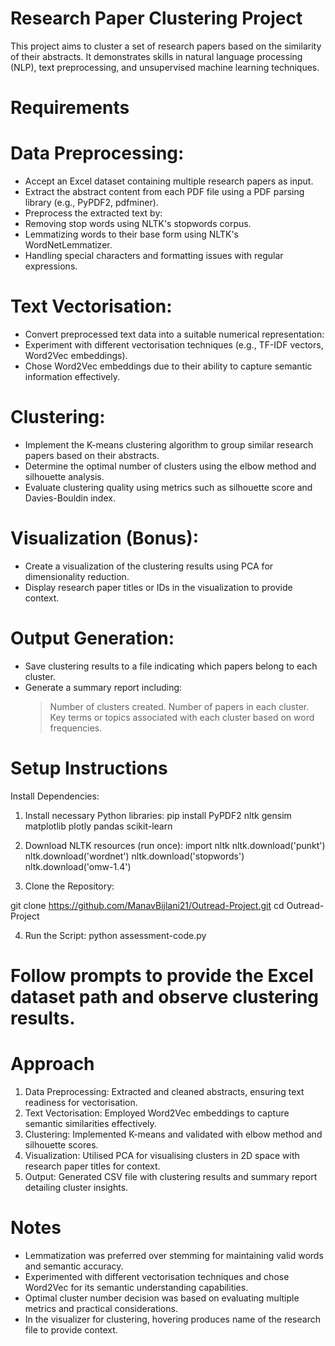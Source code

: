 # Research Paper Clustering Project

This project aims to cluster a set of research papers based on the similarity of their abstracts. It demonstrates skills in natural language processing (NLP), text preprocessing, and unsupervised machine learning techniques.

# Requirements

# Data Preprocessing:
- Accept an Excel dataset containing multiple research papers as input.
- Extract the abstract content from each PDF file using a PDF parsing library (e.g., PyPDF2, pdfminer).
- Preprocess the extracted text by:
- Removing stop words using NLTK's stopwords corpus.
- Lemmatizing words to their base form using NLTK's WordNetLemmatizer.
- Handling special characters and formatting issues with regular expressions.

# Text Vectorisation:
- Convert preprocessed text data into a suitable numerical representation:
- Experiment with different vectorisation techniques (e.g., TF-IDF vectors, Word2Vec embeddings).
- Chose Word2Vec embeddings due to their ability to capture semantic information effectively.

# Clustering:
- Implement the K-means clustering algorithm to group similar research papers based on their abstracts.
- Determine the optimal number of clusters using the elbow method and silhouette analysis.
- Evaluate clustering quality using metrics such as silhouette score and Davies-Bouldin index.

# Visualization (Bonus):
- Create a visualization of the clustering results using PCA for dimensionality reduction.
- Display research paper titles or IDs in the visualization to provide context.

# Output Generation:
- Save clustering results to a file indicating which papers belong to each cluster.
- Generate a summary report including:
    >Number of clusters created.
    >Number of papers in each cluster.
    >Key terms or topics associated with each cluster based on word frequencies.


# Setup Instructions

Install Dependencies:

1) Install necessary Python libraries:
pip install PyPDF2 nltk gensim matplotlib plotly pandas scikit-learn

2) Download NLTK resources (run once):
import nltk
nltk.download('punkt')
nltk.download('wordnet')
nltk.download('stopwords')
nltk.download('omw-1.4')

3) Clone the Repository:

git clone https://github.com/ManavBijlani21/Outread-Project.git
cd Outread-Project

4) Run the Script:
python assessment-code.py


# Follow prompts to provide the Excel dataset path and observe clustering results.

# Approach

1) Data Preprocessing: Extracted and cleaned abstracts, ensuring text readiness for vectorisation.
2) Text Vectorisation: Employed Word2Vec embeddings to capture semantic similarities effectively.
3) Clustering: Implemented K-means and validated with elbow method and silhouette scores.
4) Visualization: Utilised PCA for visualising clusters in 2D space with research paper titles for context.
5) Output: Generated CSV file with clustering results and summary report detailing cluster insights.

# Notes

- Lemmatization was preferred over stemming for maintaining valid words and semantic accuracy.
- Experimented with different vectorisation techniques and chose Word2Vec for its semantic understanding capabilities.
- Optimal cluster number decision was based on evaluating multiple metrics and practical considerations.
- In the visualizer for clustering, hovering produces name of the research file to provide context. 
